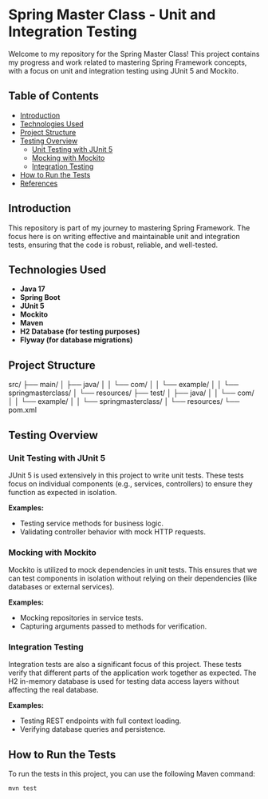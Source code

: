 # Spring Master Class - Unit and Integration Testing

Welcome to my repository for the Spring Master Class! This project contains my progress and work related to mastering Spring Framework concepts, with a focus on unit and integration testing using JUnit 5 and Mockito.

## Table of Contents

- [Introduction](#introduction)
- [Technologies Used](#technologies-used)
- [Project Structure](#project-structure)
- [Testing Overview](#testing-overview)
  - [Unit Testing with JUnit 5](#unit-testing-with-junit-5)
  - [Mocking with Mockito](#mocking-with-mockito)
  - [Integration Testing](#integration-testing)
- [How to Run the Tests](#how-to-run-the-tests)
- [References](#references)

## Introduction

This repository is part of my journey to mastering Spring Framework. The focus here is on writing effective and maintainable unit and integration tests, ensuring that the code is robust, reliable, and well-tested.

## Technologies Used

- **Java 17**
- **Spring Boot**
- **JUnit 5**
- **Mockito**
- **Maven**
- **H2 Database (for testing purposes)**
- **Flyway (for database migrations)**

## Project Structure

src/
├── main/
│ ├── java/
│ │ └── com/
│ │ └── example/
│ │ └── springmasterclass/
│ └── resources/
├── test/
│ ├── java/
│ │ └── com/
│ │ └── example/
│ │ └── springmasterclass/
│ └── resources/
└── pom.xml



## Testing Overview

### Unit Testing with JUnit 5

JUnit 5 is used extensively in this project to write unit tests. These tests focus on individual components (e.g., services, controllers) to ensure they function as expected in isolation.

**Examples:**
- Testing service methods for business logic.
- Validating controller behavior with mock HTTP requests.

### Mocking with Mockito

Mockito is utilized to mock dependencies in unit tests. This ensures that we can test components in isolation without relying on their dependencies (like databases or external services).

**Examples:**
- Mocking repositories in service tests.
- Capturing arguments passed to methods for verification.

### Integration Testing

Integration tests are also a significant focus of this project. These tests verify that different parts of the application work together as expected. The H2 in-memory database is used for testing data access layers without affecting the real database.

**Examples:**
- Testing REST endpoints with full context loading.
- Verifying database queries and persistence.

## How to Run the Tests

To run the tests in this project, you can use the following Maven command:

```bash
mvn test
